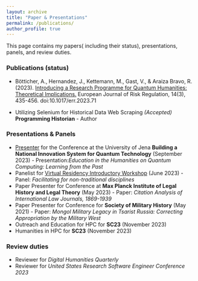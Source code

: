 ```yaml
---
layout: archive
title: "Paper & Presentations"
permalink: /publications/
author_profile: true
---
```


This page contains my papers( including their status), presentations, panels, and review duties.

### Publications (status)

- Bötticher, A., Hernandez, J., Kettemann, M., Gast, V., & Araiza Bravo, R. (2023). <a href="https://www.cambridge.org/core/journals/european-journal-of-risk-regulation/article/introducing-a-research-programme-for-quantum-humanities-theoretical-implications/3D652C7092DE208BEA1E7A9109B8C090">Introducing a Research Programme for Quantum Humanities: Theoretical Implications.</a> European Journal of Risk Regulation, 14(3), 435-456. doi:10.1017/err.2023.71

- Utilizing Selenium for Historical Data Web Scraping _(Accepted)_ __Programming Historian__
        - Author
  
### Presentations & Panels
- <a href="https://www.uni-jena.de/forschung/forschungsprofil/profillinien/profillinie-liberty/freiheitsraeume-und-freiheitssicherung-im-digitalen-staat/veranstaltungen/building-a-national-innovation-system-for-quantum-technology/speakers#block_body_4">Presenter</a> for the Conference at the University of Jena  __Building a National Innovation System for Quantum Technology__ (September 2023)
          - Presentation:_Education in the Humanities on Quantum Computing: Learning from the Past_
- Panelist for <a href="http://www.oscer.ou.edu/virtualresidency2023.php"> Virtual Residency Introductory Workshop</a> (June 2023)
          - Panel: _Facilitating for non-traditional disciplines_
- Paper Presenter for Conference at __Max Planck Institute of Legal History and Legal Theory__ (May 2023)
        - Paper: _Citation Analysis of International Law Journals, 1869-1939_
- Paper Presenter for Conference for __Society of Military History__ (May 2021)
        - Paper: _Mongol Military Legacy in Tsarist Russia: Correcting Appropriation by the Military West_
- Outreach and Education for HPC for __SC23__ (November 2023)
- Humanities in HPC for __SC23__ (November 2023)
  
### Review duties
- Reviewer for _Digital Humanities Quarterly_
- Reviewer for _United States Research Software Engineer Conference 2023_
